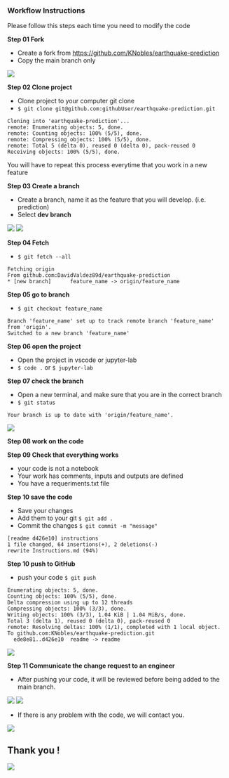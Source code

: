 ### **Workflow Instructions**

Please follow this steps each time you need to modify the code

**Step 01 Fork**
* Create a fork from https://github.com/KNobles/earthquake-prediction
* Copy the main branch only

![](resources/15-13-11.png)

**Step 02 Clone project**
* Clone project to your computer
git clone
* ```$ git clone git@github.com:githubUser/earthquake-prediction.git```
 
```
Cloning into 'earthquake-prediction'...
remote: Enumerating objects: 5, done.
remote: Counting objects: 100% (5/5), done.
remote: Compressing objects: 100% (5/5), done.
remote: Total 5 (delta 0), reused 0 (delta 0), pack-reused 0
Receiving objects: 100% (5/5), done.
```
 
You will have to repeat this process everytime that you work in a new feature
 
**Step 03 Create a branch**
* Create a branch, name it as the feature that you will develop. (i.e. prediction)
* Select **dev branch**

![](resources/15-15-34.png)
![](resources/15-20-20.png)
 
**Step 04 Fetch**
* ```$ git fetch --all```
```
Fetching origin
From github.com:DavidValdez89d/earthquake-prediction
* [new branch]      feature_name -> origin/feature_name
```
**Step 05 go to branch**
* ```$ git checkout feature_name```
```
Branch 'feature_name' set up to track remote branch 'feature_name' from 'origin'.
Switched to a new branch 'feature_name'
```
**Step 06 open the project**
* Open the project in vscode or jupyter-lab
* ```$ code .``` or ```$ jupyter-lab```
 
**Step 07 check the branch**
* Open a new terminal, and make sure that you are in the correct branch
* ```$ git status```
```
Your branch is up to date with 'origin/feature_name'.
```
![](resources/15-22-51.png)
 
**Step 08 work on the code**
 
**Step 09 Check that everything works**
* your code is not a notebook
* Your work has comments, inputs and outputs are defined
* You have a requeriments.txt file
 
**Step 10 save the code**
* Save your changes
* Add them to your git ```$ git add .```
* Commit the changes ```$ git commit -m "message"```
```
[readme d426e10] instructions
1 file changed, 64 insertions(+), 2 deletions(-)
rewrite Instructions.md (94%)
```
**Step 10 push to GitHub**
* push your code ```$ git push```
```
Enumerating objects: 5, done.
Counting objects: 100% (5/5), done.
Delta compression using up to 12 threads
Compressing objects: 100% (3/3), done.
Writing objects: 100% (3/3), 1.04 KiB | 1.04 MiB/s, done.
Total 3 (delta 1), reused 0 (delta 0), pack-reused 0
remote: Resolving deltas: 100% (1/1), completed with 1 local object.
To github.com:KNobles/earthquake-prediction.git
  ede8e81..d426e10  readme -> readme
```
![](resources/15-24-39.png)

 
**Step 11 Communicate the change request to an engineer**
* After pushing your code, it will be reviewed before being added to the main branch.

![](resources/15-25-17.png)
![](resources/15-26-18.png)
* If there is any problem with the code, we will contact you.

 ![](resources/15-26-26.png)

## **Thank you !**

![](https://thumbs.gfycat.com/VibrantEllipticalEasteuropeanshepherd-max-1mb.gif)
